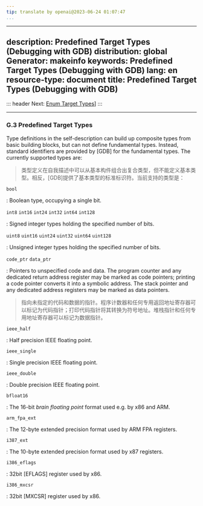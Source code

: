```yaml
---
tip: translate by openai@2023-06-24 01:07:47
...
```

---
description: Predefined Target Types (Debugging with GDB)
distribution: global
Generator: makeinfo
keywords: Predefined Target Types (Debugging with GDB)
lang: en
resource-type: document
title: Predefined Target Types (Debugging with GDB)
---
::: header
Next: [Enum Target Types](Enum-Target-Types.html#Enum-Target-Types)]
:::

---

### G.3 Predefined Target Types


Type definitions in the self-description can build up composite types from basic building blocks, but can not define fundamental types. Instead, standard identifiers are provided by [GDB] for the fundamental types. The currently supported types are:

> 类型定义在自我描述中可以从基本构件组合出复合类型，但不能定义基本类型。相反，[GDB]提供了基本类型的标准标识符。当前支持的类型是：

`bool`

:   Boolean type, occupying a single bit.

`int8`
`int16`
`int24`
`int32`
`int64`
`int128`

:   Signed integer types holding the specified number of bits.

`uint8`
`uint16`
`uint24`
`uint32`
`uint64`
`uint128`

:   Unsigned integer types holding the specified number of bits.

`code_ptr`
`data_ptr`


:   Pointers to unspecified code and data. The program counter and any dedicated return address register may be marked as code pointers; printing a code pointer converts it into a symbolic address. The stack pointer and any dedicated address registers may be marked as data pointers.

> 指向未指定的代码和数据的指针。程序计数器和任何专用返回地址寄存器可以标记为代码指针；打印代码指针将其转换为符号地址。堆栈指针和任何专用地址寄存器可以标记为数据指针。

`ieee_half`

:   Half precision IEEE floating point.

`ieee_single`

:   Single precision IEEE floating point.

`ieee_double`

:   Double precision IEEE floating point.

`bfloat16`

:   The 16-bit *brain floating point* format used e.g. by x86 and ARM.

`arm_fpa_ext`

:   The 12-byte extended precision format used by ARM FPA registers.

`i387_ext`

:   The 10-byte extended precision format used by x87 registers.

`i386_eflags`

:   32bit [EFLAGS] register used by x86.

`i386_mxcsr`

:   32bit [MXCSR] register used by x86.
